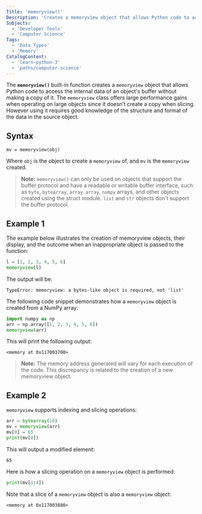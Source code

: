 ```yaml
---
Title: 'memoryview()'
Description: 'Creates a memoryview object that allows Python code to access the internal data of an object without making a copy of it.'
Subjects:
  - 'Developer Tools'
  - 'Computer Science'
Tags:
  - 'Data Types'
  - 'Memory'
CatalogContent:
  - 'learn-python-3'
  - 'paths/computer-science'
---
```


The **`memoryview()`** built-in function creates a `memoryview` object that allows Python code to access the internal data of an object's buffer without making a copy of it.
The `memoryview` class offers large performance gains when operating on large objects since it doesn’t create a copy when slicing. However using it requires good knowledge of the structure and format of the data in the source object.

## Syntax

```pseudo
mv = memoryview(obj)
```

Where `obj` is the object to create a `memoryview` of, and `mv` is the `memoryview` created.

> **Note:** `memoryview()` can only be used on objects that support the buffer protocol and have a readable or writable buffer interface, such as `byte`, `bytearray`, `array.array`, `numpy` arrays, and other objects created using the struct module. `list` and `str` objects don't support the buffer protocol.

## Example 1

The example below illustrates the creation of memoryview objects, their display, and the outcome when an inappropriate object is passed to the function:

```python
l = [1, 2, 3, 4, 5, 6]
memoryview(l)
```

The output will be:

```shell
TypeError: memoryview: a bytes-like object is required, not 'list'
```

The following code snippet demonstrates how a `memoryview` object is created from a NumPy array:

```python
import numpy as np
arr = np.array([1, 2, 3, 4, 5, 6])
memoryview(arr)
```

This will print the following output:

```shell
<memory at 0x117003700>
```

> **Note:** The memory address generated will vary for each execution of the code. This discrepancy is related to the creation of a new memoryview object.

## Example 2

`memoryview` supports indexing and slicing operations: 

```python
arr = bytearray(10)
mv = memoryview(arr)
mv[0] = 65
print(mv[0])
```

This will output a modified element: 

```shell
65
```

Here is how a slicing operation on a `memoryview` object is performed:

```python
print(mv[1:4])
```

Note that a slice of a `memoryview` object is also a `memoryview` object:

```shell
<memory at 0x117003880>
```